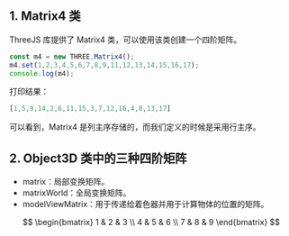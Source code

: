 ## 1. Matrix4 类
ThreeJS 库提供了 Matrix4 类，可以使用该类创建一个四阶矩阵。
```js
const m4 = new THREE.Matrix4();
m4.set(1,2,3,4,5,6,7,8,9,11,12,13,14,15,16,17);
console.log(m4);
```
打印结果：
```js
[1,5,9,14,2,6,11,15,3,7,12,16,4,8,13,17]
```
可以看到，Matrix4 是列主序存储的，而我们定义的时候是采用行主序。

## 2. Object3D 类中的三种四阶矩阵
- matrix：局部变换矩阵。
- matrixWorld：全局变换矩阵。
- modelViewMatrix：用于传递给着色器并用于计算物体的位置的矩阵。

$$
\begin{bmatrix}
1 & 2 & 3 \\
4 & 5 & 6 \\
7 & 8 & 9
\end{bmatrix}
$$